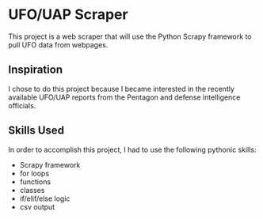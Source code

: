 <h1>UFO/UAP Scraper</h1>
This project is a web scraper that will use the Python Scrapy framework to pull UFO data from webpages.

<h2>Inspiration</h2>
I chose to do this project because I became interested in the recently available UFO/UAP reports from the Pentagon and defense intelligence officials.

<h2>Skills Used</h2>
In order to accomplish this project, I had to use the following pythonic skills:

<ul>
<li>Scrapy framework</li>
<li>for loops</li>
<li>functions</li>
<li>classes</li>
<li>if/elif/else logic</li>
<li>csv output</li>
</ul>
